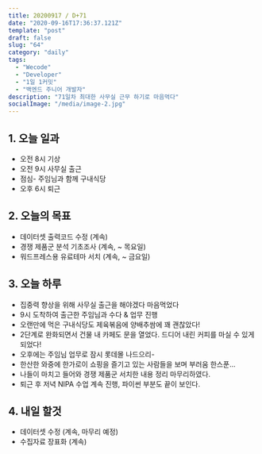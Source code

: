 ```yaml
---
title: 20200917 / D+71
date: "2020-09-16T17:36:37.121Z"
template: "post"
draft: false
slug: "64"
category: "daily"
tags:
  - "Wecode"
  - "Developer"
  - "1일 1커밋"
  - "백엔드 주니어 개발자"
description: "71일차 최대한 사무실 근무 하기로 마음먹다"
socialImage: "/media/image-2.jpg"
---
```


## 1. 오늘 일과

- 오전 8시 기상
- 오전 9시 사무실 출근
- 점심- 주임님과 함께 구내식당
- 오후 6시 퇴근

## 2. 오늘의 목표

- 데이터셋 출력코드 수정 (계속)
- 경쟁 제품군 분석 기초조사 (계속, ~ 목요일)
- 워드프레스용 유료테마 서치 (계속, ~ 금요일)

## 3. 오늘 하루

- 집중력 향상을 위해 사무실 출근을 해야겠다 마음먹었다
- 9시 도착하여 출근한 주임님과 수다 & 업무 진행
- 오랜만에 먹은 구내식당도 제육볶음에 양배추쌈에 꽤 괜찮았다!
- 2단계로 완화되면서 건물 내 카페도 문을 열었다. 드디어 내린 커피를 마실 수 있게 되었다!
- 오후에는 주임님 업무로 잠시 롯데몰 나드으리-
- 한산한 와중에 한가로이 쇼핑을 즐기고 있는 사람들을 보며 부러움 한스푼...
- 나들이 마치고 들어와 경쟁 제품군 서치한 내용 정리 마무리하였다.
- 퇴근 후 저녁 NIPA 수업 계속 진행, 파이썬 부분도 끝이 보인다.

## 4. 내일 할것

- 데이터셋 수정 (계속, 마무리 예정)
- 수집자료 장표화 (계속)
